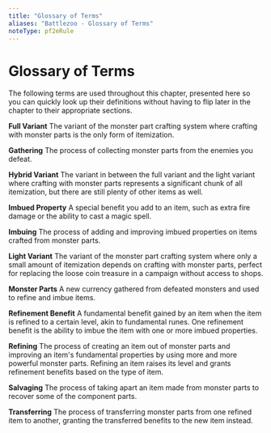 ```yaml
---
title: "Glossary of Terms"
aliases: "Battlezoo - Glossary of Terms"
noteType: pf2eRule
---
```


# Glossary of Terms
The following terms are used throughout this chapter, presented here so you can quickly look up their definitions without having to flip later in the chapter to their appropriate sections.

**Full Variant** The variant of the monster part crafting system where crafting with monster parts is the only form of itemization.

**Gathering** The process of collecting monster parts from the enemies you defeat.

**Hybrid Variant** The variant in between the full variant and the light variant where crafting with monster parts represents a significant chunk of all itemization, but there are still plenty of other items as well.

**Imbued Property** A special benefit you add to an item, such as extra fire damage or the ability to cast a magic spell.

**Imbuing** The process of adding and improving imbued properties on items crafted from monster parts.

**Light Variant** The variant of the monster part crafting system where only a small amount of itemization depends on crafting with monster parts, perfect for replacing the loose coin treasure in a campaign without access to shops.

**Monster Parts** A new currency gathered from defeated monsters and used to refine and imbue items.

**Refinement Benefit** A fundamental benefit gained by an item when the item is refined to a certain level, akin to fundamental runes. One refinement benefit is the ability to imbue the item with one or more imbued properties.

**Refining** The process of creating an item out of monster parts and improving an item's fundamental properties by using more and more powerful monster parts. Refining an item raises its level and grants refinement benefits based on the type of item.

**Salvaging** The process of taking apart an item made from monster parts to recover some of the component parts.

**Transferring** The process of transferring monster parts from one refined item to another, granting the transferred benefits to the new item instead.
